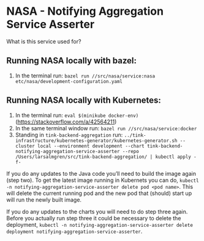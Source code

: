 # NASA - Notifying Aggregation Service Asserter

What is this service used for?

## Running NASA locally with bazel:
1. In the terminal run: `bazel run //src/nasa/service:nasa etc/nasa/development-configuration.yaml`

## Running NASA locally with Kubernetes:
1. In the terminal run: `eval $(minikube docker-env)` (https://stackoverflow.com/a/42564211)
2. In the same terminal window run: `bazel run //src/nasa/service:docker`
3. Standing in `tink-backend-aggregation` run: `../tink-infrastructure/kubernetes-generator/kubernetes-generator.sh --cluster local --environment development --chart tink-backend-notifying-aggregation-service-asserter --repo /Users/larsalmgren/src/tink-backend-aggregation/ | kubectl apply -f-`

If you do any updates to the Java code you’ll need to build the image again (step two).
To get the latest image running in Kubernets you can do,
`kubectl -n notifying-aggregation-service-asserter delete pod <pod name>`.
This will delete the current running pod and the new pod that (should) start up will run the newly built image.

If you do any updates to the charts you will need to do step three again.
Before you actually run step three it could be necessary to delete the deployment,
`kubectl -n notifying-aggregation-service-asserter delete deployment notifying-aggregation-service-asserter`.
